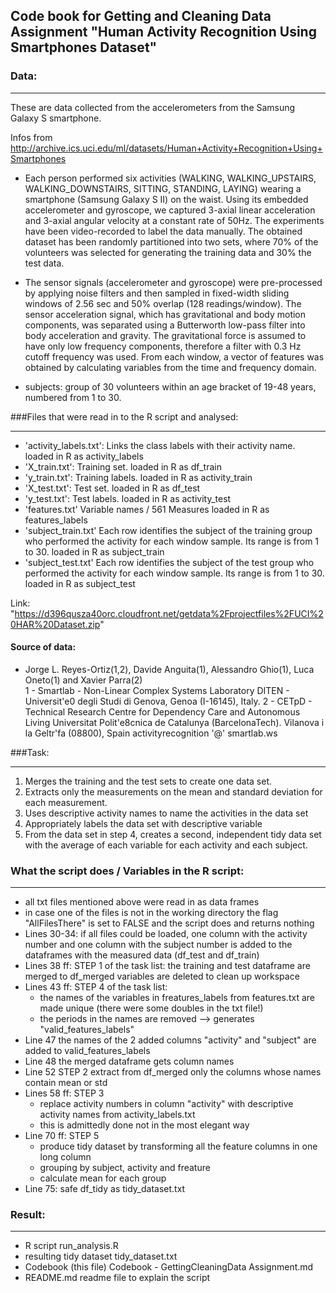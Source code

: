 
## Code book for Getting and Cleaning Data Assignment  "Human Activity Recognition Using Smartphones Dataset"

### Data:
*****

These are data collected from the accelerometers from the Samsung Galaxy S smartphone.

Infos from http://archive.ics.uci.edu/ml/datasets/Human+Activity+Recognition+Using+Smartphones

* Each person performed six activities (WALKING, WALKING_UPSTAIRS, WALKING_DOWNSTAIRS, SITTING, STANDING, LAYING) wearing a smartphone (Samsung Galaxy S II) on the waist. Using its embedded accelerometer and gyroscope, we captured 3-axial linear acceleration and 3-axial angular velocity at a constant rate of 50Hz. The experiments have been video-recorded to label the data manually. The obtained dataset has been randomly partitioned into two sets, where 70% of the volunteers was selected for generating the training data and 30% the test data. 

* The sensor signals (accelerometer and gyroscope) were pre-processed by applying noise filters and then sampled in fixed-width sliding windows of 2.56 sec and 50% overlap (128 readings/window). The sensor acceleration signal, which has gravitational and body motion components, was separated using a Butterworth low-pass filter into body acceleration and gravity. The gravitational force is assumed to have only low frequency components, therefore a filter with 0.3 Hz cutoff frequency was used. From each window, a vector of features was obtained by calculating variables from the time and frequency domain.

* subjects: group of 30 volunteers within an age bracket of 19-48 years, numbered from 1 to 30.

###Files that were read in to the R script and analysed:
***

- 'activity_labels.txt':   Links the class labels with their activity name.   loaded in R as     activity_labels
- 'X_train.txt': 		Training set.    				loaded in R as df\_train
- 'y_train.txt': 		Training labels.				loaded in R as activity\_train
- 'X_test.txt': 		Test set.					loaded in R as df\_test
- 'y_test.txt': 		Test labels.					loaded in R as activity\_test
- 'features.txt'		Variable names / 561 Measures		loaded in R as features\_labels
- 'subject_train.txt' Each row identifies the subject of the training group who performed the activity for each window sample.
		Its range is from 1 to 30.   				loaded in R as subject\_train
- 'subject_test.txt' Each row identifies the subject of the test group who performed the activity for each window sample. 
		Its range is from 1 to 30.   				loaded in R as subject\_test

Link: "https://d396qusza40orc.cloudfront.net/getdata%2Fprojectfiles%2FUCI%20HAR%20Dataset.zip"

#### Source of data: 
* Jorge L. Reyes-Ortiz(1,2), Davide Anguita(1), Alessandro Ghio(1), Luca Oneto(1) and Xavier Parra(2)\
1 - Smartlab - Non-Linear Complex Systems Laboratory DITEN - Universit\'e0 degli Studi di Genova, Genoa (I-16145), Italy. 
2 - CETpD - Technical Research Centre for Dependency Care and Autonomous Living   Universitat Polit\'e8cnica de Catalunya (BarcelonaTech). Vilanova i la Geltr\'fa (08800), Spain    activityrecognition '@' smartlab.ws

###Task:
*******
1.	Merges the training and the test sets to create one data set.
2.	Extracts only the measurements on the mean and standard deviation for each measurement.
3.	Uses descriptive activity names to name the activities in the data set
4.	Appropriately labels the data set with descriptive variable
5.	From the data set in step 4, creates a second, independent tidy data set with the average of each variable for each activity and each subject.

### What the script does  /  Variables in the R script:
******************************************
* all txt files mentioned above were read in as data frames
* in case one of the files is not in the working directory the flag "AllFilesThere" is set to FALSE and  the script does and returns nothing
* Lines 30-34: if all files could be loaded, one column with the activity number and one column with the subject 
			number is added to the dataframes with the measured data (df_test and df\_train)
* Lines 38 ff: STEP 1 of the task list:    the training and test dataframe are merged to df\_merged
						variables are deleted to clean up workspace
* Lines 43 ff: STEP 4 of the task list:   
	* the names of the variables in freatures_labels from features.txt are made unique (there were some doubles in the txt file!)
	* the periods in the names are removed --> generates "valid\_features\_labels"
* Line 47				the names of the 2 added columns "activity" and "subject" are added to valid\_features\_labels 
* Line 48		the merged dataframe gets column names
* Line 52  STEP 2		extract from df\_merged only the columns whose names contain mean or std
* Lines 58 ff:	STEP 3	
	* replace activity numbers in column "activity" with descriptive activity names from activity_labels.txt
	* this is admittedly done not in the most elegant way
* Line 70 ff:   STEP 5		
	* produce tidy dataset by transforming all the feature columns in one long column
	* grouping by subject, activity and freature
	* calculate mean for each group
* Line 75:					safe df\_tidy as tidy_dataset.txt

### Result:
*******
* R script 				run_analysis.R
* resulting tidy dataset  	tidy_dataset.txt
* Codebook	(this file)		Codebook - GettingCleaningData Assignment.md
* README.md			readme file to explain the script
